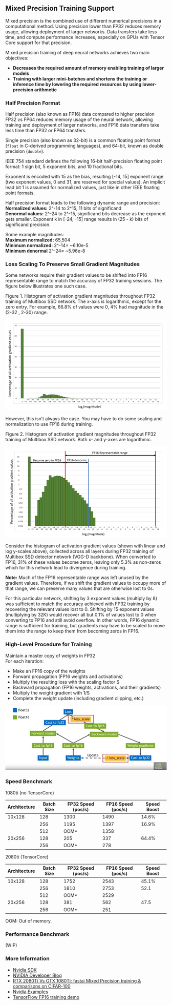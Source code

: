 ## Mixed Precision Training Support

Mixed precision is the combined use of different numerical precisions in a computational method. Using precision lower than FP32 reduces memory usage, allowing deployment of larger networks. Data transfers take less time, and compute performance increases, especially on GPUs with Tensor Core support for that precision.

Mixed precision training of deep neural networks achieves two main objectives:  
- **Decreases the required amount of memory enabling training of larger models**  
- **Training with larger mini-batches and shortens the training or inference time by lowering the required resources by using lower-precision arithmetic**

### Half Precision Format

Half precision (also known as FP16) data compared to higher precision FP32 vs FP64 reduces memory usage of the neural network, allowing training and deployment of larger networks, and FP16 data transfers take less time than FP32 or FP64 transfers.

Single precision (also known as 32-bit) is a common floating point format (`float` in C-derived programming languages), and 64-bit, known as double precision (`double`).

IEEE 754 standard defines the following 16-bit half-precision floating point format: 1 sign bit, 5 exponent bits, and 10 fractional bits.

Exponent is encoded with 15 as the bias, resulting [-14, 15] exponent range (two exponent values, 0 and 31, are reserved for special values). An implicit lead bit 1 is assumed for normalized values, just like in other IEEE floating point formats.

Half precision format leads to the following dynamic range and precision:  
**Normalized values:** 2^-14 to 2^15, 11 bits of significand  
**Denormal values:** 2^-24 to 2^-15, significand bits decrease as the exponent gets smaller. Exponent k in [-24, -15] range results in (25 - k) bits of significand precision.  

Some example magnitudes:  
**Maximum normalized:** 65,504  
**Minimum normalized:** 2^-14= ~6.10e-5  
**Minimum denormal** 2^-24= ~5.96e-8

### Loss Scaling To Preserve Small Gradient Magnitudes

Some networks require their gradient values to be shifted into FP16 representable range to match the accuracy of FP32 training sessions. The figure below illustrates one such case.

Figure 1. Histogram of activation gradient magnitudes throughout FP32 training of Multibox SSD network. The x-axis is logarithmic, except for the zero entry. For example, 66.8% of values were 0, 4% had magnitude in the (2-32 , 2-30) range.

![fig1](gradients.png)

However, this isn’t always the case. You may have to do some scaling and normalization to use FP16 during training.

Figure 2. Histogram of activation gradient magnitudes throughout FP32 training of Multibox SSD network. Both x- and y-axes are logarithmic.

![fig2](gradients2.png)

Consider the histogram of activation gradient values (shown with linear and log y-scales above), collected across all layers during FP32 training of Multibox SSD detector network (VGG-D backbone). When converted to FP16, 31% of these values become zeros, leaving only 5.3% as non-zeros which for this network lead to divergence during training.

**Note:** Much of the FP16 representable range was left unused by the gradient values. Therefore, if we shift the gradient values to occupy more of that range, we can preserve many values that are otherwise lost to 0s.

For this particular network, shifting by 3 exponent values (multiply by 8) was sufficient to match the accuracy achieved with FP32 training by recovering the relevant values lost to 0. Shifting by 15 exponent values (multiplying by 32K) would recover all but 0.1% of values lost to 0 when converting to FP16 and still avoid overflow. In other words, FP16 dynamic range is sufficient for training, but gradients may have to be scaled to move them into the range to keep them from becoming zeros in FP16.

### High-Level Procedure for Training

Maintain a master copy of weights in FP32  
For each iteration:  
- Make an FP16 copy of the weights  
- Forward propagation (FP16 weights and activations)  
- Multiply the resulting loss with the scaling factor S  
- Backward propagation (FP16 weights, activations, and their gradients)  
- Multiply the weight gradient with 1/S  
- Complete the weight update (including gradient clipping, etc.)  

![fig3](procedure.png)

### Speed Benchmark

1080ti (no TensorCore)

|Architecture|Batch Size|FP32 Speed (pos/s)|FP16 Speed (pos/s)|Speed Boost|
|------------|----------|------------------|------------------|-----------|
|10x128      |128       |1300              |1490              |14.6%      |
|            |256       |1195              |1397              |16.9%      |
|            |512       |OOM*              |1358              |           |
|20x256      |128       |205               |337               |64.4%      |
|            |256       |OOM*              |278               |           |

2080ti (TensorCore)

|Architecture|Batch Size|FP32 Speed (pos/s)|FP16 Speed (pos/s)|Speed Boost|
|------------|----------|------------------|------------------|-----------|
|10x128      |128       |1752              |2543              |45.1%      |
|            |256       |1810              |2753              |52.1       |
|            |512       |OOM*              |2529              |           |
|20x256      |128       |381               |562               |47.5       |
|            |256       |OOM*              |251               |           |

OOM: Out of memory.

### Performance Benchmark

(WIP)

### More Information

- [Nvidia SDK](https://docs.nvidia.com/deeplearning/sdk/mixed-precision-training/index.html#training)  
- [NVIDIA Developer Blog](https://devblogs.nvidia.com/mixed-precision-training-deep-neural-networks/)  
- [RTX 2080Ti Vs GTX 1080Ti: fastai Mixed Precision training & comparisons on CIFAR-100](https://hackernoon.com/rtx-2080ti-vs-gtx-1080ti-fastai-mixed-precision-training-comparisons-on-cifar-100-761d8f615d7f)  
- [Nvidia Examples](https://github.com/godmoves/nvidia-examples)
- [TensorFlow FP16 training demo](https://github.com/khcs/fp16-demo-tf)
